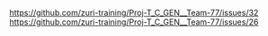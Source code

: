 https://github.com/zuri-training/Proj-T_C_GEN__Team-77/issues/32
https://github.com/zuri-training/Proj-T_C_GEN__Team-77/issues/26
